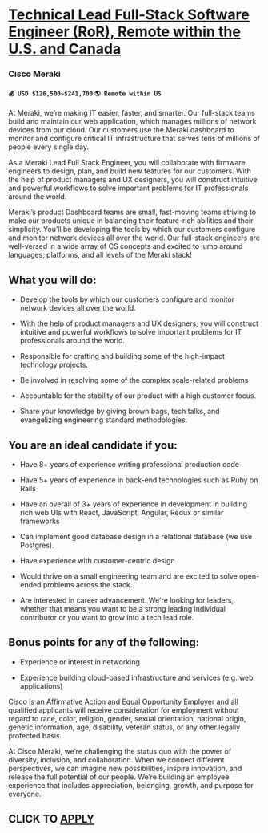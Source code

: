 # [Technical Lead Full-Stack Software Engineer (RoR), Remote within the U.S. and Canada](https://www.remotewlb.com/apply/technical-lead-full-stack-software-engineer-ror-remote-within-the-u-s-and-canada)  
### Cisco Meraki  
#### `💰 USD $126,500~$241,700` `🌎 Remote within US`  

At Meraki, we’re making IT easier, faster, and smarter. Our full-stack teams build and maintain our web application, which manages millions of network devices from our cloud. Our customers use the Meraki dashboard to monitor and configure critical IT infrastructure that serves tens of millions of people every single day.

As a Meraki Lead Full Stack Engineer, you will collaborate with firmware engineers to design, plan, and build new features for our customers. With the help of product managers and UX designers, you will construct intuitive and powerful workflows to solve important problems for IT professionals around the world.

Meraki’s product Dashboard teams are small, fast-moving teams striving to make our products unique in balancing their feature-rich abilities and their simplicity. You’ll be developing the tools by which our customers configure and monitor network devices all over the world. Our full-stack engineers are well-versed in a wide array of CS concepts and excited to jump around languages, platforms, and all levels of the Meraki stack!

## What you will do:

  * Develop the tools by which our customers configure and monitor network devices all over the world.

  * With the help of product managers and UX designers, you will construct intuitive and powerful workflows to solve important problems for IT professionals around the world.

  * Responsible for crafting and building some of the high-impact technology projects.

  * Be involved in resolving some of the complex scale-related problems

  * Accountable for the stability of our product with a high customer focus.

  * Share your knowledge by giving brown bags, tech talks, and evangelizing engineering standard methodologies.

## You are an ideal candidate if you:

  * Have 8+ years of experience writing professional production code

  * Have 5+ years of experience in back-end technologies such as Ruby on Rails 

  * Have an overall of 3+ years of experience in development in building rich web UIs with React, JavaScript, Angular, Redux or similar frameworks

  * Can implement good database design in a relational database (we use Postgres).

  * Have experience with customer-centric design

  * Would thrive on a small engineering team and are excited to solve open-ended problems across the stack.

  * Are interested in career advancement. We're looking for leaders, whether that means you want to be a strong leading individual contributor or you want to grow into a tech lead role.

## Bonus points for any of the following:

  * Experience or interest in networking

  * Experience building cloud-based infrastructure and services (e.g. web applications)

Cisco is an Affirmative Action and Equal Opportunity Employer and all qualified applicants will receive consideration for employment without regard to race, color, religion, gender, sexual orientation, national origin, genetic information, age, disability, veteran status, or any other legally protected basis.

At Cisco Meraki, we’re challenging the status quo with the power of diversity, inclusion, and collaboration. When we connect different perspectives, we can imagine new possibilities, inspire innovation, and release the full potential of our people. We’re building an employee experience that includes appreciation, belonging, growth, and purpose for everyone.

  
## CLICK TO [APPLY](https://www.remotewlb.com/apply/technical-lead-full-stack-software-engineer-ror-remote-within-the-u-s-and-canada)

